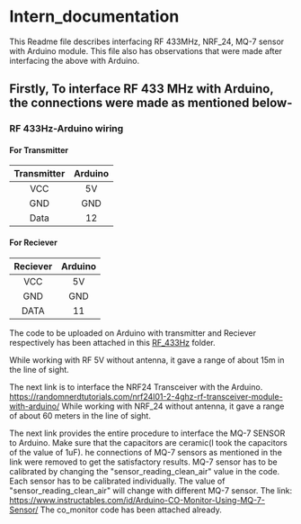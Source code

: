 # Intern_documentation
This Readme file describes interfacing RF 433MHz, NRF_24, MQ-7 sensor with Arduino module. This file also has observations that were made after interfacing the above with Arduino. 


## Firstly, To interface RF 433 MHz with Arduino, the connections were made as mentioned below-
### RF 433Hz-Arduino wiring
#### For Transmitter
| Transmitter | Arduino |
| :---------: | :------:|
| VCC | 5V |
| GND | GND |
|Data | 12 |
#### For Reciever
|Reciever| Arduino|
| :----: | :-----:|
|VCC|5V|
|GND|GND|
|DATA|11|


The code to be uploaded on Arduino with transmitter and Reciever respectively has been attached in this [RF_433Hz]() folder.



While working with RF 5V without antenna, it gave a range of about 15m in the line of sight.



The next link is to interface the NRF24 Transceiver with the Arduino.
https://randomnerdtutorials.com/nrf24l01-2-4ghz-rf-transceiver-module-with-arduino/
While working with NRF_24 without antenna, it gave a range of about 60 meters in the line of sight.




The next link provides the entire procedure to interface the MQ-7 SENSOR to Arduino. Make sure that the capacitors are ceramic(I took the capacitors of the value of 1uF). he connections of MQ-7 sensors as mentioned in the link were removed to get the satisfactory results.
MQ-7 sensor has to be calibrated by changing the "sensor_reading_clean_air" value in the code. Each sensor has to be calibrated individually. The value of "sensor_reading_clean_air" will change with different MQ-7 sensor.
The link:
https://www.instructables.com/id/Arduino-CO-Monitor-Using-MQ-7-Sensor/
The co_monitor code has been attached already.
